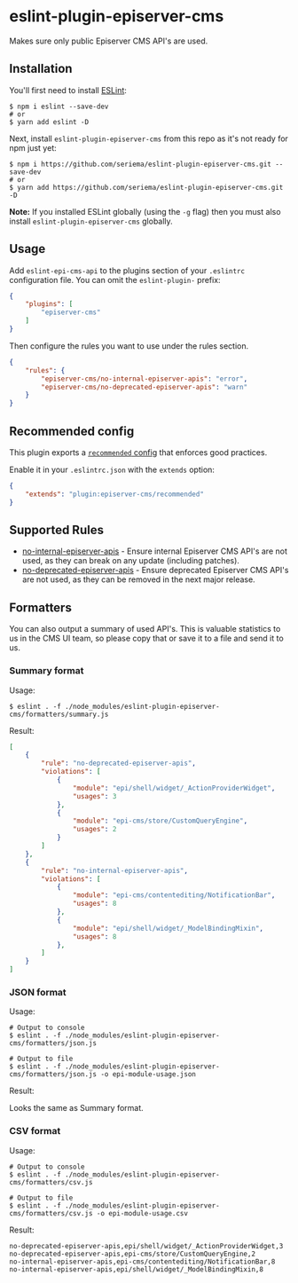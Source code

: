# eslint-plugin-episerver-cms

Makes sure only public Episerver CMS API's are used.

## Installation

You'll first need to install [ESLint](http://eslint.org):

```
$ npm i eslint --save-dev
# or
$ yarn add eslint -D
```

Next, install `eslint-plugin-episerver-cms` from this repo as it's not ready for npm just yet:

```
$ npm i https://github.com/seriema/eslint-plugin-episerver-cms.git --save-dev
# or
$ yarn add https://github.com/seriema/eslint-plugin-episerver-cms.git -D
```

**Note:** If you installed ESLint globally (using the `-g` flag) then you must also install `eslint-plugin-episerver-cms` globally.

## Usage

Add `eslint-epi-cms-api` to the plugins section of your `.eslintrc` configuration file. You can omit the `eslint-plugin-` prefix:

```json
{
    "plugins": [
        "episerver-cms"
    ]
}
```


Then configure the rules you want to use under the rules section.

```json
{
    "rules": {
        "episerver-cms/no-internal-episerver-apis": "error",
        "episerver-cms/no-deprecated-episerver-apis": "warn"
    }
}
```

## Recommended config

This plugin exports a [`recommended` config](lib/index.js) that enforces good practices.

Enable it in your `.eslintrc.json` with the `extends` option:

```json
{
	"extends": "plugin:episerver-cms/recommended"
}
```

## Supported Rules

* [no-internal-episerver-apis](docs/rules/no-internal-episerver-apis.md) - Ensure internal Episerver CMS API's are not used, as they can break on any update (including patches).
* [no-deprecated-episerver-apis](no-deprecated-episerver-apis) - Ensure deprecated Episerver CMS API's are not used, as they can be removed in the next major release.


## Formatters

You can also output a summary of used API's. This is valuable statistics to us in the CMS UI team, so please copy that or save it to a file and send it to us.

### Summary format

Usage:

```
$ eslint . -f ./node_modules/eslint-plugin-episerver-cms/formatters/summary.js
```

Result:

```json
[
    {
        "rule": "no-deprecated-episerver-apis",
        "violations": [
            {
                "module": "epi/shell/widget/_ActionProviderWidget",
                "usages": 3
            },
            {
                "module": "epi-cms/store/CustomQueryEngine",
                "usages": 2
            }
        ]
    },
    {
        "rule": "no-internal-episerver-apis",
        "violations": [
            {
                "module": "epi-cms/contentediting/NotificationBar",
                "usages": 8
            },
            {
                "module": "epi/shell/widget/_ModelBindingMixin",
                "usages": 8
            },
        ]
    }
]
```


### JSON format

Usage:

```
# Output to console
$ eslint . -f ./node_modules/eslint-plugin-episerver-cms/formatters/json.js

# Output to file
$ eslint . -f ./node_modules/eslint-plugin-episerver-cms/formatters/json.js -o epi-module-usage.json
```

Result:

Looks the same as Summary format.


### CSV format

Usage:

```
# Output to console
$ eslint . -f ./node_modules/eslint-plugin-episerver-cms/formatters/csv.js

# Output to file
$ eslint . -f ./node_modules/eslint-plugin-episerver-cms/formatters/csv.js -o epi-module-usage.csv
```

Result:

```csv
no-deprecated-episerver-apis,epi/shell/widget/_ActionProviderWidget,3
no-deprecated-episerver-apis,epi-cms/store/CustomQueryEngine,2
no-internal-episerver-apis,epi-cms/contentediting/NotificationBar,8
no-internal-episerver-apis,epi/shell/widget/_ModelBindingMixin,8
```
